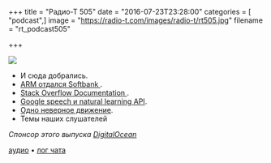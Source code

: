 +++
title = "Радио-Т 505"
date = "2016-07-23T23:28:00"
categories = [ "podcast",]
image = "https://radio-t.com/images/radio-t/rt505.jpg"
filename = "rt_podcast505"

+++

![](https://radio-t.com/images/radio-t/rt505.jpg)

- И сюда добрались.
- [ARM отдался Softbank ](http://www.bbc.com/news/business-36827769).
- [Stack Overflow Documentation ](http://blog.stackoverflow.com/2016/07/introducing-stack-overflow-documentation-beta/?cb=1).
- [Google speech и natural learning API](http://fortune.com/2016/07/20/new-google-ai-tools/).
- [Одно неверное движение](https://techcrunch.com/2016/07/20/man-behind-webs-biggest-illegal-film-site-arrested-following-legal-itunes-purchase/).
- Темы наших слушателей

_Спонсор этого выпуска [DigitalOcean](https://www.digitalocean.com)_

[аудио](https://cdn.radio-t.com/rt_podcast505.mp3) • [лог чата](http://chat.radio-t.com/logs/radio-t-505.html)
<audio src="https://cdn.radio-t.com/rt_podcast505.mp3" preload="none"></audio>
